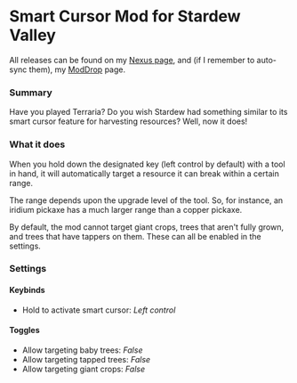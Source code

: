 ﻿Smart Cursor Mod for Stardew Valley
===

All releases can be found on my [Nexus page](https://www.nexusmods.com/users/79440738?tab=user+files), and (if I
remember to auto-sync them), my [ModDrop](https://www.moddrop.com/stardew-valley/profile/251772/mods) page.

### Summary

Have you played Terraria? Do you wish Stardew had something similar to its smart cursor feature for harvesting
resources? Well, now it does!

### What it does

When you hold down the designated key (left control by default) with a tool in hand, it will automatically target a
resource it can break within a certain range.

The range depends upon the upgrade level of the tool. So, for instance, an iridium pickaxe has a much larger range than
a copper pickaxe.

By default, the mod cannot target giant crops, trees that aren't fully grown, and trees that have tappers on them. These
can all be enabled in the settings.

### Settings

#### Keybinds

* Hold to activate smart cursor: *Left control*

#### Toggles

* Allow targeting baby trees: *False*
* Allow targeting tapped trees: *False*
* Allow targeting giant crops: *False*
